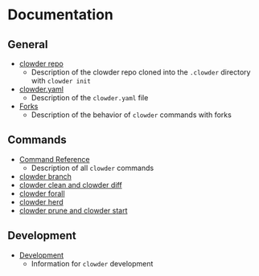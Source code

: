 # Documentation

## General

- [clowder repo](clowder-repo.md)
    - Description of the clowder repo cloned into the `.clowder` directory with `clowder init`
- [clowder.yaml](clowder-yaml.md)
    - Description of the `clowder.yaml` file
- [Forks](forks.md)
    - Description of the behavior of `clowder` commands with forks

## Commands

- [Command Reference](commands.md)
    - Description of all `clowder` commands
- [clowder branch](examples/clowder-branch.md)
- [clowder clean and clowder diff](examples/clowder-clean-diff.md)
- [clowder forall](examples/clowder-forall.md)
- [clowder herd](examples/clowder-herd.md)
- [clowder prune and clowder start](examples/clowder-prune-start.md)

## Development

- [Development](development.md)
    - Information for `clowder` development
